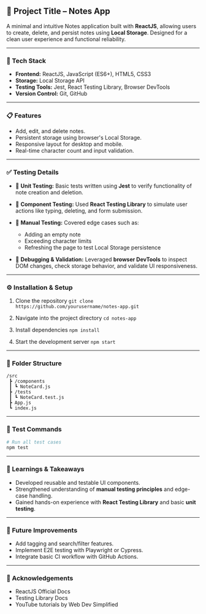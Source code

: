 ## 📝 Project Title – Notes App

A minimal and intuitive Notes application built with **ReactJS**, allowing users to create, delete, and persist notes using **Local Storage**. Designed for a clean user experience and functional reliability.

---

### 🔧 Tech Stack

* **Frontend:** ReactJS, JavaScript (ES6+), HTML5, CSS3
* **Storage:** Local Storage API
* **Testing Tools:** Jest, React Testing Library, Browser DevTools
* **Version Control:** Git, GitHub

---

### 📋 Features

* Add, edit, and delete notes.
* Persistent storage using browser's Local Storage.
* Responsive layout for desktop and mobile.
* Real-time character count and input validation.

---

### ✅ Testing Details

* 🔹 **Unit Testing:** Basic tests written using **Jest** to verify functionality of note creation and deletion.
* 🔹 **Component Testing:** Used **React Testing Library** to simulate user actions like typing, deleting, and form submission.
* 🔹 **Manual Testing:** Covered edge cases such as:

  * Adding an empty note
  * Exceeding character limits
  * Refreshing the page to test Local Storage persistence
* 🔹 **Debugging & Validation:** Leveraged **browser DevTools** to inspect DOM changes, check storage behavior, and validate UI responsiveness.

---

### ⚙️ Installation & Setup

1. Clone the repository
   `git clone https://github.com/yourusername/notes-app.git`

2. Navigate into the project directory
   `cd notes-app`

3. Install dependencies
   `npm install`

4. Start the development server
   `npm start`

---

### 📂 Folder Structure

```
/src
 ┣ /components
 ┃ ┗ NoteCard.js
 ┣ /tests
 ┃ ┗ NoteCard.test.js
 ┣ App.js
 ┗ index.js
```

---

### 🧪 Test Commands

```bash
# Run all test cases
npm test
```

---

### 🧠 Learnings & Takeaways

* Developed reusable and testable UI components.
* Strengthened understanding of **manual testing principles** and edge-case handling.
* Gained hands-on experience with **React Testing Library** and basic **unit testing**.

---

### 📌 Future Improvements

* Add tagging and search/filter features.
* Implement E2E testing with Playwright or Cypress.
* Integrate basic CI workflow with GitHub Actions.

---

### 🙌 Acknowledgements

* ReactJS Official Docs
* Testing Library Docs
* YouTube tutorials by Web Dev Simplified

